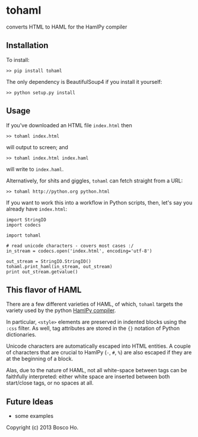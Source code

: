 
# tohaml

converts HTML to HAML for the HamlPy compiler

## Installation

To install:

    >> pip install tohaml

The only dependency is BeautifulSoup4 if you install it yourself:

    >> python setup.py install

## Usage

If you've downloaded an HTML file `index.html` then 

    >> tohaml index.html 

will output to screen; and

    >> tohaml index.html index.haml

will write to `index.haml`.

Alternatively, for shits and giggles, `tohaml` can fetch straight from a URL:

    >> tohaml http://python.org python.html

If you want to work this into a workflow in Python scripts, then, let's say you already have `index.html`:

    import StringIO
    import codecs

    import tohaml

    # read unicode characters - covers most cases :/
    in_stream = codecs.open('index.html', encoding='utf-8')

    out_stream = StringIO.StringIO()
    tohaml.print_haml(in_stream, out_stream)
    print out_stream.getvalue()

## This flavor of HAML

There are a few different varieties of HAML, of which, `tohaml` targets the variety used by the python [HamlPy compiler](https://github.com/jessemiller/HamlPy).

In particular, `<style>` elements are preserved in indented blocks using the `:css` filter. As well, tag attributes are stored in the `{}` notation of Python dictionaries.

Unicode characters are automatically escaped into HTML entities. A couple of characters that are crucial to HamlPy (`-`, `#`, `%`) are also escaped if they are at the beginning of a block.

Alas, due to the nature of HAML, not all white-space between tags can be faithfully interpreted: either white space are inserted between both start/close tags, or no spaces at all.

## Future Ideas

- some examples

Copyright (c) 2013 Bosco Ho. 

